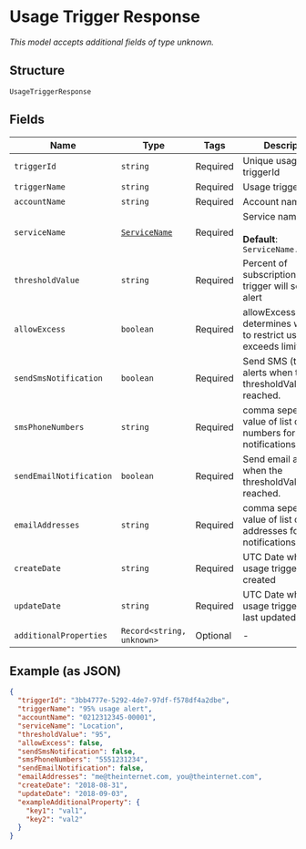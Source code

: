 
# Usage Trigger Response

*This model accepts additional fields of type unknown.*

## Structure

`UsageTriggerResponse`

## Fields

| Name | Type | Tags | Description |
|  --- | --- | --- | --- |
| `triggerId` | `string` | Required | Unique usage triggerId |
| `triggerName` | `string` | Required | Usage trigger name |
| `accountName` | `string` | Required | Account name |
| `serviceName` | [`ServiceName`](../../doc/models/service-name.md) | Required | Service name<br><br>**Default**: `ServiceName.Location` |
| `thresholdValue` | `string` | Required | Percent of subscription at which trigger will send an alert |
| `allowExcess` | `boolean` | Required | allowExcess determines whether to restrict usage after exceeds limits |
| `sendSmsNotification` | `boolean` | Required | Send SMS (text) alerts when the thresholdValue is reached. |
| `smsPhoneNumbers` | `string` | Required | comma seperated value of list of Phone numbers for SMS notifications |
| `sendEmailNotification` | `boolean` | Required | Send email alerts when the thresholdValue is reached. |
| `emailAddresses` | `string` | Required | comma seperated value of list of Email addresses for Email notifications |
| `createDate` | `string` | Required | UTC Date when the usage trigger was created |
| `updateDate` | `string` | Required | UTC Date when the usage trigger was last updated |
| `additionalProperties` | `Record<string, unknown>` | Optional | - |

## Example (as JSON)

```json
{
  "triggerId": "3bb4777e-5292-4de7-97df-f578df4a2dbe",
  "triggerName": "95% usage alert",
  "accountName": "0212312345-00001",
  "serviceName": "Location",
  "thresholdValue": "95",
  "allowExcess": false,
  "sendSmsNotification": false,
  "smsPhoneNumbers": "5551231234",
  "sendEmailNotification": false,
  "emailAddresses": "me@theinternet.com, you@theinternet.com",
  "createDate": "2018-08-31",
  "updateDate": "2018-09-03",
  "exampleAdditionalProperty": {
    "key1": "val1",
    "key2": "val2"
  }
}
```

